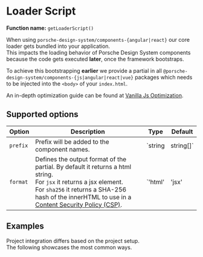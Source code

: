 # Loader Script

**Function name:** `getLoaderScript()`

When using `porsche-design-system/components-{angular|react}` our core loader gets bundled into your application.  
This impacts the loading behavior of Porsche Design System components because the code gets executed **later**, once the
framework bootstraps.

To achieve this bootstrapping **earlier** we provide a partial in all
`@porsche-design-system/components-{js|angular|react|vue}` packages which needs to be injected into the `<body>` of your
`index.html`.

An in-depth optimization guide can be found at
[Vanilla Js Optimization](must-know/initialization/vanilla-js#optimization).

## Supported options

<!-- prettier-ignore -->
| Option   | Description                                                                                                                                                                                                                                                                 | Type                        | Default    |
| -------- |-----------------------------------------------------------------------------------------------------------------------------------------------------------------------------------------------------------------------------------------------------------------------------| --------------------------- | ---------- |
| `prefix` | Prefix will be added to the component names.                                                                                                                                                                                                                                | `string | string[]`         | `undefined` |
| `format` | Defines the output format of the partial. By default it returns a html string.<br> For `jsx` it returns a jsx element.<br> For `sha256` it returns a SHA-256 hash of the innerHTML to use in a [Content Security Policy (CSP)](must-know/security/content-security-policy). | `'html' | 'jsx' | 'sha256'` | `'html'`    |

## Examples

Project integration differs based on the project setup.  
The following showcases the most common ways.

<PartialDocs name="getLoaderScript" :params="params"></PartialDocs>

<script lang="ts">
import Vue from 'vue';
import Component from 'vue-class-component';

@Component
export default class Code extends Vue {
  public params = [
    { 
      value: ""
    },
    { 
      value: "{ prefix: 'my-prefix' }",
      comment: 'with custom prefix'
    },
    { 
      value: "{ prefix: ['my-prefix', 'another-prefix'] }",
      comment: 'with multiple custom prefixes'
    },
  ];
}
</script>

<style scoped lang="scss">
  :deep(table code::before) {
    content: '' !important;
  }
</style>
